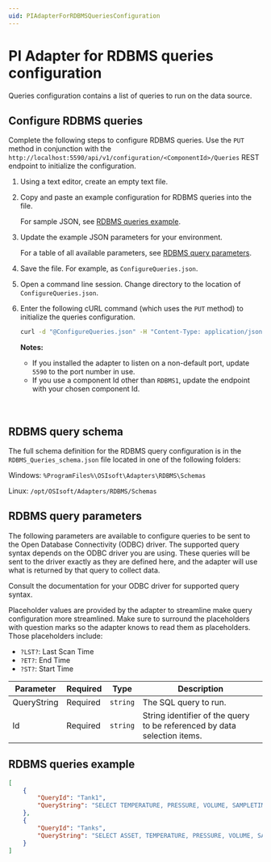 ```yaml
---
uid: PIAdapterForRDBMSQueriesConfiguration
---
```


# PI Adapter for RDBMS queries configuration

Queries configuration contains a list of queries to run on the data source.

## Configure RDBMS queries

Complete the following steps to configure RDBMS queries. Use the `PUT` method in conjunction with the `http://localhost:5590/api/v1/configuration/<ComponentId>/Queries` REST endpoint to initialize the configuration.

1. Using a text editor, create an empty text file.

2. Copy and paste an example configuration for RDBMS queries into the file.

    For sample JSON, see [RDBMS queries example](#rdbms-queries-example).

3. Update the example JSON parameters for your environment.

    For a table of all available parameters, see [RDBMS query parameters](#rdbms-query-parameters).

4. Save the file. For example, as `ConfigureQueries.json`.

5. Open a command line session. Change directory to the location of `ConfigureQueries.json`.

6. Enter the following cURL command (which uses the `PUT` method) to initialize the queries configuration.

    ```bash
    curl -d "@ConfigureQueries.json" -H "Content-Type: application/json" -X PUT "http://localhost:5590/api/v1/configuration/<ComponentId>/Queries"
    ```

    **Notes:**
  
    * If you installed the adapter to listen on a non-default port, update `5590` to the port number in use.
    * If you use a component Id other than `RDBMS1`, update the endpoint with your chosen component Id.
    <br/>
    <br/>

## RDBMS query schema

The full schema definition for the RDBMS query configuration is in the `RDBMS_Queries_schema.json` file located in one of the following folders:

Windows: `%ProgramFiles%\OSIsoft\Adapters\RDBMS\Schemas`

Linux: `/opt/OSIsoft/Adapters/RDBMS/Schemas`

## RDBMS query parameters

The following parameters are available to configure queries to be sent to the Open Database Connectivity (ODBC) driver. The supported query syntax depends on the ODBC driver you are using. These queries will be sent to the driver exactly as they are defined here, and the adapter will use what is returned by that query to collect data.

<!-- Mark Bishop 4/16: The last sentence in this paragraph can be trimmed down considerably. Suggestion:

These queries are sent to the driver exactly as defined, and the adapter uses the driver response to collect data.

-->

Consult the documentation for your ODBC driver for supported query syntax.

Placeholder values are provided by the adapter to streamline make query configuration more streamlined. Make sure to surround the placeholders with question marks so the adapter knows to read them as placeholders. Those placeholders include:

<!-- Mark Bishop 4/16: I suggest moving the information about the placeholder values below the parameter table. I also suggest the following revisions to it:

Within `QueryString`, you can use the placeholder values listed below to streamline query configuration. Delimit the placeholders with question marks. Placeholders include:

-->

* `?LST?`: Last Scan Time
* `?ET?`: End Time
* `?ST?`: Start Time

| Parameter                     | Required | Type      | Description |
|-------------------------------|----------|-----------|-------------|
| QueryString | Required | `string` | The SQL query to run. |
| Id | Required | `string` | String identifier of the query to be referenced by data selection items. |


## RDBMS queries example

```json
[
    {
        "QueryId": "Tank1",
        "QueryString": "SELECT TEMPERATURE, PRESSURE, VOLUME, SAMPLETIME FROM TANK1 WHERE SAMPLETIME > ?LST? ORDER BY SAMPLETIME ASC"
    },
    {
        "QueryId": "Tanks",
        "QueryString": "SELECT ASSET, TEMPERATURE, PRESSURE, VOLUME, SAMPLETIME FROM TANK1 WHERE SAMPLETIME > ?LST? ORDER BY SAMPLETIME ASC"
    }
]
```
